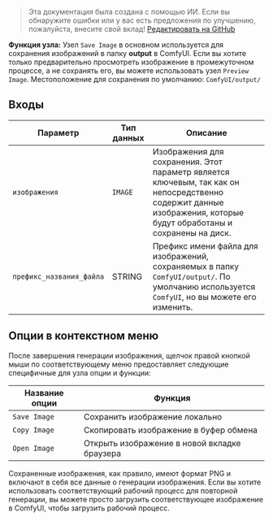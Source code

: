 > Эта документация была создана с помощью ИИ. Если вы обнаружите ошибки или у вас есть предложения по улучшению, пожалуйста, внесите свой вклад! [Редактировать на GitHub](https://github.com/Comfy-Org/embedded-docs/blob/main/comfyui_embedded_docs/docs/SaveImage/ru.md)

**Функция узла:** Узел `Save Image` в основном используется для сохранения изображений в папку **output** в ComfyUI. Если вы хотите только предварительно просмотреть изображение в промежуточном процессе, а не сохранять его, вы можете использовать узел `Preview Image`.
Местоположение для сохранения по умолчанию: `ComfyUI/output/`

## Входы

| Параметр | Тип данных | Описание |
|-----------|-------------|-------------|
| `изображения` | `IMAGE` | Изображения для сохранения. Этот параметр является ключевым, так как он непосредственно содержит данные изображения, которые будут обработаны и сохранены на диск. |
| `префикс_названия_файла` | STRING   | Префикс имени файла для изображений, сохраняемых в папку `ComfyUI/output/`. По умолчанию используется `ComfyUI`, но вы можете его изменить. |

## Опции в контекстном меню

После завершения генерации изображения, щелчок правой кнопкой мыши по соответствующему меню предоставляет следующие специфичные для узла опции и функции:

| Название опции | Функция |
|-------------|----------|
| `Save Image` | Сохранить изображение локально |
| `Copy Image` | Скопировать изображение в буфер обмена |
| `Open Image` | Открыть изображение в новой вкладке браузера |

Сохраненные изображения, как правило, имеют формат PNG и включают в себя все данные о генерации изображения. Если вы хотите использовать соответствующий рабочий процесс для повторной генерации, вы можете просто загрузить соответствующее изображение в ComfyUI, чтобы загрузить рабочий процесс.
